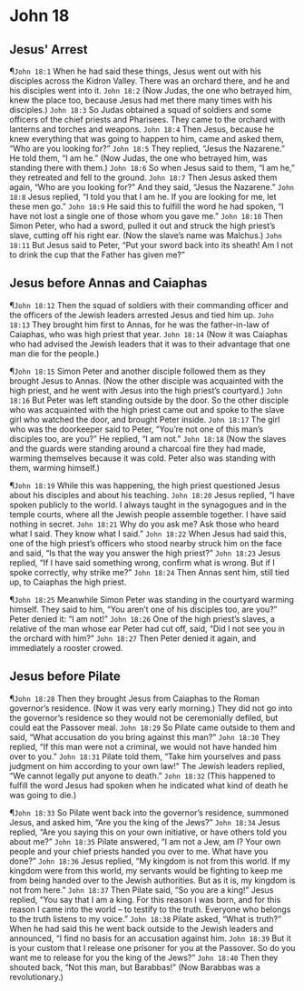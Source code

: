 # John 18

## Jesus' Arrest
¶`John 18:1` When he had said these things, Jesus went out with his disciples across the Kidron Valley. There was an orchard there, and he and his disciples went into it.
`John 18:2` (Now Judas, the one who betrayed him, knew the place too, because Jesus had met there many times with his disciples.)
`John 18:3` So Judas obtained a squad of soldiers and some officers of the chief priests and Pharisees. They came to the orchard with lanterns and torches and weapons.
`John 18:4` Then Jesus, because he knew everything that was going to happen to him, came and asked them, “Who are you looking for?”
`John 18:5` They replied, “Jesus the Nazarene.” He told them, “I am he.” (Now Judas, the one who betrayed him, was standing there with them.)
`John 18:6` So when Jesus said to them, “I am he,” they retreated and fell to the ground.
`John 18:7` Then Jesus asked them again, “Who are you looking for?” And they said, “Jesus the Nazarene.”
`John 18:8` Jesus replied, “I told you that I am he. If you are looking for me, let these men go.”
`John 18:9` He said this to fulfill the word he had spoken, “I have not lost a single one of those whom you gave me.”
`John 18:10` Then Simon Peter, who had a sword, pulled it out and struck the high priest’s slave, cutting off his right ear. (Now the slave’s name was Malchus.)
`John 18:11` But Jesus said to Peter, “Put your sword back into its sheath! Am I not to drink the cup that the Father has given me?”

## Jesus before Annas and Caiaphas
¶`John 18:12` Then the squad of soldiers with their commanding officer and the officers of the Jewish leaders arrested Jesus and tied him up.
`John 18:13` They brought him first to Annas, for he was the father-in-law of Caiaphas, who was high priest that year.
`John 18:14` (Now it was Caiaphas who had advised the Jewish leaders that it was to their advantage that one man die for the people.)

¶`John 18:15` Simon Peter and another disciple followed them as they brought Jesus to Annas. (Now the other disciple was acquainted with the high priest, and he went with Jesus into the high priest’s courtyard.)
`John 18:16` But Peter was left standing outside by the door. So the other disciple who was acquainted with the high priest came out and spoke to the slave girl who watched the door, and brought Peter inside.
`John 18:17` The girl who was the doorkeeper said to Peter, “You’re not one of this man’s disciples too, are you?” He replied, “I am not.”
`John 18:18` (Now the slaves and the guards were standing around a charcoal fire they had made, warming themselves because it was cold. Peter also was standing with them, warming himself.)

¶`John 18:19` While this was happening, the high priest questioned Jesus about his disciples and about his teaching.
`John 18:20` Jesus replied, “I have spoken publicly to the world. I always taught in the synagogues and in the temple courts, where all the Jewish people assemble together. I have said nothing in secret.
`John 18:21` Why do you ask me? Ask those who heard what I said. They know what I said.”
`John 18:22` When Jesus had said this, one of the high priest’s officers who stood nearby struck him on the face and said, “Is that the way you answer the high priest?”
`John 18:23` Jesus replied, “If I have said something wrong, confirm what is wrong. But if I spoke correctly, why strike me?”
`John 18:24` Then Annas sent him, still tied up, to Caiaphas the high priest.

¶`John 18:25` Meanwhile Simon Peter was standing in the courtyard warming himself. They said to him, “You aren’t one of his disciples too, are you?” Peter denied it: “I am not!”
`John 18:26` One of the high priest’s slaves, a relative of the man whose ear Peter had cut off, said, “Did I not see you in the orchard with him?”
`John 18:27` Then Peter denied it again, and immediately a rooster crowed.

## Jesus before Pilate
¶`John 18:28` Then they brought Jesus from Caiaphas to the Roman governor’s residence. (Now it was very early morning.) They did not go into the governor’s residence so they would not be ceremonially defiled, but could eat the Passover meal.
`John 18:29` So Pilate came outside to them and said, “What accusation do you bring against this man?”
`John 18:30` They replied, “If this man were not a criminal, we would not have handed him over to you.”
`John 18:31` Pilate told them, “Take him yourselves and pass judgment on him according to your own law!” The Jewish leaders replied, “We cannot legally put anyone to death.”
`John 18:32` (This happened to fulfill the word Jesus had spoken when he indicated what kind of death he was going to die.)

¶`John 18:33` So Pilate went back into the governor’s residence, summoned Jesus, and asked him, “Are you the king of the Jews?”
`John 18:34` Jesus replied, “Are you saying this on your own initiative, or have others told you about me?”
`John 18:35` Pilate answered, “I am not a Jew, am I? Your own people and your chief priests handed you over to me. What have you done?”
`John 18:36` Jesus replied, “My kingdom is not from this world. If my kingdom were from this world, my servants would be fighting to keep me from being handed over to the Jewish authorities. But as it is, my kingdom is not from here.”
`John 18:37` Then Pilate said, “So you are a king!” Jesus replied, “You say that I am a king. For this reason I was born, and for this reason I came into the world – to testify to the truth. Everyone who belongs to the truth listens to my voice.”
`John 18:38` Pilate asked, “What is truth?” When he had said this he went back outside to the Jewish leaders and announced, “I find no basis for an accusation against him.
`John 18:39` But it is your custom that I release one prisoner for you at the Passover. So do you want me to release for you the king of the Jews?”
`John 18:40` Then they shouted back, “Not this man, but Barabbas!” (Now Barabbas was a revolutionary.)
